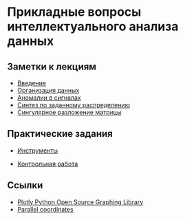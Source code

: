 # Прикладные вопросы интеллектуального анализа данных

## Заметки к лекциям

* [Введение](lec/intro)
* [Организация данных](lec/python-as-tool)
* [Аномалии в сигналах](lec/signal-anomalies)
* [Синтез по заданному распределению](lec/synthesis-distr)
* [Сингулярное разложение матрицы](lec/singular)

## Практические задания

* [Инструменты](tasks/tools)
<!-- * [Заданное распределение]() -->
<!-- * [Поезд]() -->
<!-- * [Организация]() -->
<!-- * [Параллельные координаты]() -->
<!-- * [Сингулярное]() -->
* [Контрольная работа](contr/)

## Ссылки

* [Plotly Python Open Source Graphing Library](https://plot.ly/python/)
* [Parallel coordinates](https://en.wikipedia.org/wiki/Parallel_coordinates)
